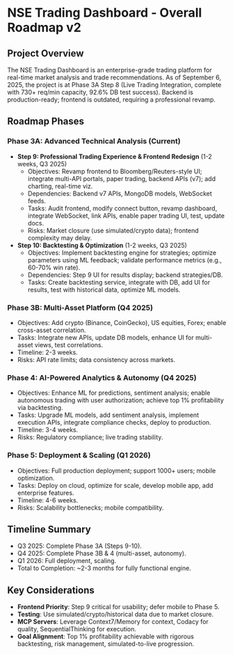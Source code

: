 # NSE Trading Dashboard - Overall Roadmap v2

## Project Overview
The NSE Trading Dashboard is an enterprise-grade trading platform for real-time market analysis and trade recommendations. As of September 6, 2025, the project is at Phase 3A Step 8 (Live Trading Integration, complete with 730+ req/min capacity, 92.6% DB test success). Backend is production-ready; frontend is outdated, requiring a professional revamp.

## Roadmap Phases

### Phase 3A: Advanced Technical Analysis (Current)
- **Step 9: Professional Trading Experience & Frontend Redesign** (1-2 weeks, Q3 2025)
  - Objectives: Revamp frontend to Bloomberg/Reuters-style UI; integrate multi-API portals, paper trading, backend APIs (v7); add charting, real-time viz.
  - Dependencies: Backend v7 APIs, MongoDB models, WebSocket feeds.
  - Tasks: Audit frontend, modify connect button, revamp dashboard, integrate WebSocket, link APIs, enable paper trading UI, test, update docs.
  - Risks: Market closure (use simulated/crypto data); frontend complexity may delay.
- **Step 10: Backtesting & Optimization** (1-2 weeks, Q3 2025)
  - Objectives: Implement backtesting engine for strategies; optimize parameters using ML feedback; validate performance metrics (e.g., 60-70% win rate).
  - Dependencies: Step 9 UI for results display; backend strategies/DB.
  - Tasks: Create backtesting service, integrate with DB, add UI for results, test with historical data, optimize ML models.

### Phase 3B: Multi-Asset Platform (Q4 2025)
- Objectives: Add crypto (Binance, CoinGecko), US equities, Forex; enable cross-asset correlation.
- Tasks: Integrate new APIs, update DB models, enhance UI for multi-asset views, test correlations.
- Timeline: 2-3 weeks.
- Risks: API rate limits; data consistency across markets.

### Phase 4: AI-Powered Analytics & Autonomy (Q4 2025)
- Objectives: Enhance ML for predictions, sentiment analysis; enable autonomous trading with user authorization; achieve top 1% profitability via backtesting.
- Tasks: Upgrade ML models, add sentiment analysis, implement execution APIs, integrate compliance checks, deploy to production.
- Timeline: 3-4 weeks.
- Risks: Regulatory compliance; live trading stability.

### Phase 5: Deployment & Scaling (Q1 2026)
- Objectives: Full production deployment; support 1000+ users; mobile optimization.
- Tasks: Deploy on cloud, optimize for scale, develop mobile app, add enterprise features.
- Timeline: 4-6 weeks.
- Risks: Scalability bottlenecks; mobile compatibility.

## Timeline Summary
- Q3 2025: Complete Phase 3A (Steps 9-10).
- Q4 2025: Complete Phase 3B & 4 (multi-asset, autonomy).
- Q1 2026: Full deployment, scaling.
- Total to Completion: ~2-3 months for fully functional engine.

## Key Considerations
- **Frontend Priority**: Step 9 critical for usability; defer mobile to Phase 5.
- **Testing**: Use simulated/crypto/historical data due to market closure.
- **MCP Servers**: Leverage Context7/Memory for context, Codacy for quality, SequentialThinking for execution.
- **Goal Alignment**: Top 1% profitability achievable with rigorous backtesting, risk management, simulated-to-live progression.